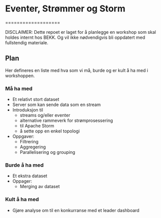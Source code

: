# Eventer, Strømmer og Storm
===================

DISCLAIMER: Dette repoet er laget for å planlegge en workshop som skal holdes internt hos BEKK. Og vil ikke nødvendigvis bli oppdatert med fullstendig materiale. 

## Plan 

Her defineres en liste med hva som vi må, burde og er kult å ha med i workshoppen. 

### Må ha med

* Et relativt stort dataset
* Server som kan sende data som en stream
* Introduksjon til 
  - streams og/eller eventer 
  - alternative rammeverk for strømprosessering
  - til Apache Storm
  - å sette opp en enkel topologi
* Oppgaver:
  - Filtrering
  - Aggregering
  - Parallelisering og grouping

### Burde å ha med

* Et ekstra dataset
* Oppager:
  - Merging av dataset

### Kult å ha med

* Gjøre analyse om til en konkurranse med et leader dashboard
